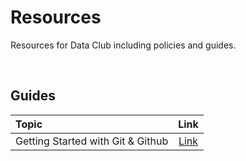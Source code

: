 # Resources
Resources for Data Club including policies and guides. 

<br/>

## Guides

|Topic| Link| 
|:-----|:--------:|
| Getting Started with Git & Github | [Link](Guides/git-guide.md) |

